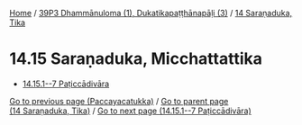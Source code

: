 
[Home](/) / [39P3 Dhammānuloma (1), Dukatikapaṭṭhānapāḷi (3)](../../39P3.md) / [14 Saraṇaduka, Tika](../14.md)

# 14.15 Saraṇaduka, Micchattattika

* [14.15.1--7 Paṭiccādivāra](14.15/14.15.1--7.md)

[Go to previous page (Paccayacatukka)](14.14/14.14.1--7/Paccayacatukka.md) / [Go to parent page (14 Saraṇaduka, Tika)](../14.md) / [Go to next page (14.15.1--7 Paṭiccādivāra)](14.15/14.15.1--7.md)


